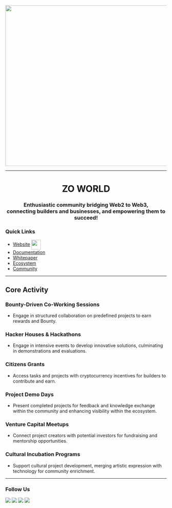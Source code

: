 <div align="center">
<img src="https://cdn.zo.xyz/gallery/media/images/338ca184-4bb8-4487-b6e1-79a9b3809f0f_20240828105503.gif" width="550" height="500" frameBorder="0" class="giphy-embed" allowFullScreen></div>

---
<h1 align="center">ZO WORLD</h1>
<h3 align="center">Enthusiastic community bridging Web2 to Web3, <br>connecting builders and businesses, and empowering them to succeed!</h3>

<h3>
  
</h3>

### Quick Links
- [Website](https://zo.xyz/)  <img align="center" src="https://zo-world.notion.site/image/https%3A%2F%2Fprod-files-secure.s3.us-west-2.amazonaws.com%2F67fdf0b6-eb70-4026-8ae6-fb66193bbdc0%2F5bbf3cb5-fcd3-4d1a-a192-64e08494f94a%2FGames.png?table=block&id=529f8924-2dd2-4df3-b330-6cef1fa24c73&spaceId=67fdf0b6-eb70-4026-8ae6-fb66193bbdc0&width=410&userId=&cache=v2"  width="30" height="30" frameBorder="0" class="giphy-embed"  allowFullScreen></img>
- [Documentation](https://docs.zohouse.org/)  
- [Whitepaper](https://www.zohouse.org/whitepaper)  
- [Ecosystem](https://samuraizan.gitbook.io/zo-house-wiki)  
- [Community](https://t.me/zohouse)  

---


## Core Activity
### Bounty-Driven Co-Working Sessions
- Engage in structured collaboration on predefined projects to earn rewards and Bounty.

### Hacker Houses & Hackathons
- Engage in intensive events to develop innovative solutions, culminating in demonstrations and evaluations.

### Citizens Grants
- Access tasks and projects with cryptocurrency incentives for builders to contribute and earn.

### Project Demo Days
- Present completed projects for feedback and knowledge exchange within the community and enhancing visibility within the ecosystem.

### Venture Capital Meetups
- Connect project creators with potential investors for fundraising and mentorship opportunities.

### Cultural Incubation Programs
- Support cultural project development, merging artistic expression with technology for community enrichment.

---

### Follow Us
<a href="https://twitter.com/The_Zo_World" target="_blank"><img src="https://img.icons8.com/?size=30&id=de4vjQ6J061l&format=png&color=00a0ff"/></a>
<a href="https://t.me/BLRxZoLive" target="_blank"><img src="https://img.icons8.com/?size=30&id=85428&format=png&color=00a0ff" /></a>
<a href="https://github.com/Samuraizan/zohouse" target="_blank"><img src="https://img.icons8.com/?size=30&id=16318&format=png&color=00a0ff"/></a>
<a href="https://zo.xyz/" target="_blank"><img src="https://img.icons8.com/?size=26&id=3685&format=png&color=00a0ff"/></a>
